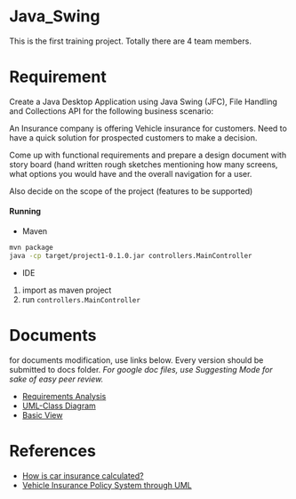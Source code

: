 # Java_Swing
This is the first training project. Totally there are 4 team members.


# Requirement
Create a Java Desktop Application using Java Swing (JFC), File Handling and Collections API for the following business scenario:

An Insurance company is offering Vehicle insurance for customers. Need to have a quick solution for prospected customers to make a decision.

Come up with functional requirements and prepare a design document with story board (hand written rough sketches mentioning how many screens, what options you would have and the overall navigation for a user.

Also decide on the scope of the project (features to be supported)

#### Running
- Maven
```bash
mvn package
java -cp target/project1-0.1.0.jar controllers.MainController
```
- IDE
1. import as maven project 
2. run `controllers.MainController`


# Documents
for documents modification, use links below. Every version should be submitted to docs folder.
*For google doc files, use Suggesting Mode for sake of easy peer review.*
* [Requirements Analysis](http://bit.ly/1GEDB3u)
* [UML-Class Diagram](http://bit.ly/1GEDtAZ)
* [Basic View](http://bit.ly/1H5OlrO)

# References
* [How is car insurance calculated?](http://bit.ly/1GCLynH)
* [Vehicle Insurance Policy System through UML](http://bit.ly/1ISGVbL)
